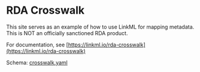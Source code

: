 # RDA Crosswalk

This site serves as an example of how to use LinkML for mapping metadata. This is NOT an officially sanctioned RDA product.

For documentation, see [https://linkml.io/rda-crosswalk](https://linkml.io/rda-crosswalk)

Schema: [crosswalk.yaml](crosswalk.yaml)
